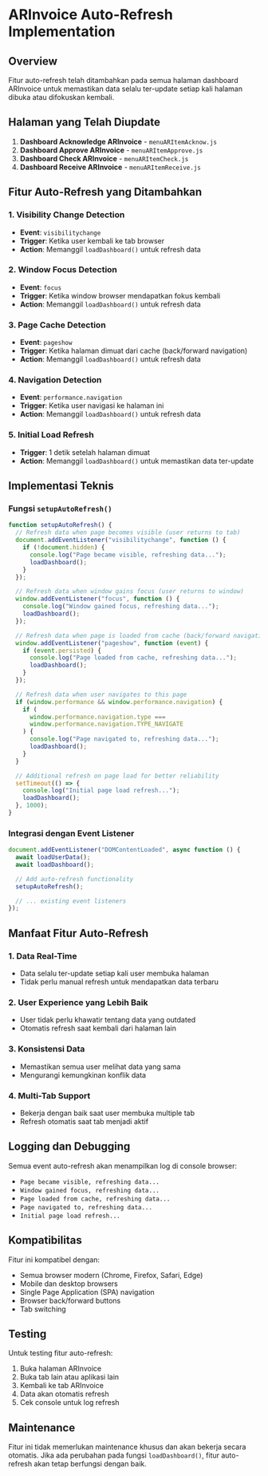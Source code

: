 # ARInvoice Auto-Refresh Implementation

## Overview

Fitur auto-refresh telah ditambahkan pada semua halaman dashboard ARInvoice untuk memastikan data selalu ter-update setiap kali halaman dibuka atau difokuskan kembali.

## Halaman yang Telah Diupdate

1. **Dashboard Acknowledge ARInvoice** - `menuARItemAcknow.js`
2. **Dashboard Approve ARInvoice** - `menuARItemApprove.js`
3. **Dashboard Check ARInvoice** - `menuARItemCheck.js`
4. **Dashboard Receive ARInvoice** - `menuARItemReceive.js`

## Fitur Auto-Refresh yang Ditambahkan

### 1. Visibility Change Detection

- **Event**: `visibilitychange`
- **Trigger**: Ketika user kembali ke tab browser
- **Action**: Memanggil `loadDashboard()` untuk refresh data

### 2. Window Focus Detection

- **Event**: `focus`
- **Trigger**: Ketika window browser mendapatkan fokus kembali
- **Action**: Memanggil `loadDashboard()` untuk refresh data

### 3. Page Cache Detection

- **Event**: `pageshow`
- **Trigger**: Ketika halaman dimuat dari cache (back/forward navigation)
- **Action**: Memanggil `loadDashboard()` untuk refresh data

### 4. Navigation Detection

- **Event**: `performance.navigation`
- **Trigger**: Ketika user navigasi ke halaman ini
- **Action**: Memanggil `loadDashboard()` untuk refresh data

### 5. Initial Load Refresh

- **Trigger**: 1 detik setelah halaman dimuat
- **Action**: Memanggil `loadDashboard()` untuk memastikan data ter-update

## Implementasi Teknis

### Fungsi `setupAutoRefresh()`

```javascript
function setupAutoRefresh() {
  // Refresh data when page becomes visible (user returns to tab)
  document.addEventListener("visibilitychange", function () {
    if (!document.hidden) {
      console.log("Page became visible, refreshing data...");
      loadDashboard();
    }
  });

  // Refresh data when window gains focus (user returns to window)
  window.addEventListener("focus", function () {
    console.log("Window gained focus, refreshing data...");
    loadDashboard();
  });

  // Refresh data when page is loaded from cache (back/forward navigation)
  window.addEventListener("pageshow", function (event) {
    if (event.persisted) {
      console.log("Page loaded from cache, refreshing data...");
      loadDashboard();
    }
  });

  // Refresh data when user navigates to this page
  if (window.performance && window.performance.navigation) {
    if (
      window.performance.navigation.type ===
      window.performance.navigation.TYPE_NAVIGATE
    ) {
      console.log("Page navigated to, refreshing data...");
      loadDashboard();
    }
  }

  // Additional refresh on page load for better reliability
  setTimeout(() => {
    console.log("Initial page load refresh...");
    loadDashboard();
  }, 1000);
}
```

### Integrasi dengan Event Listener

```javascript
document.addEventListener("DOMContentLoaded", async function () {
  await loadUserData();
  await loadDashboard();

  // Add auto-refresh functionality
  setupAutoRefresh();

  // ... existing event listeners
});
```

## Manfaat Fitur Auto-Refresh

### 1. Data Real-Time

- Data selalu ter-update setiap kali user membuka halaman
- Tidak perlu manual refresh untuk mendapatkan data terbaru

### 2. User Experience yang Lebih Baik

- User tidak perlu khawatir tentang data yang outdated
- Otomatis refresh saat kembali dari halaman lain

### 3. Konsistensi Data

- Memastikan semua user melihat data yang sama
- Mengurangi kemungkinan konflik data

### 4. Multi-Tab Support

- Bekerja dengan baik saat user membuka multiple tab
- Refresh otomatis saat tab menjadi aktif

## Logging dan Debugging

Semua event auto-refresh akan menampilkan log di console browser:

- `Page became visible, refreshing data...`
- `Window gained focus, refreshing data...`
- `Page loaded from cache, refreshing data...`
- `Page navigated to, refreshing data...`
- `Initial page load refresh...`

## Kompatibilitas

Fitur ini kompatibel dengan:

- Semua browser modern (Chrome, Firefox, Safari, Edge)
- Mobile dan desktop browsers
- Single Page Application (SPA) navigation
- Browser back/forward buttons
- Tab switching

## Testing

Untuk testing fitur auto-refresh:

1. Buka halaman ARInvoice
2. Buka tab lain atau aplikasi lain
3. Kembali ke tab ARInvoice
4. Data akan otomatis refresh
5. Cek console untuk log refresh

## Maintenance

Fitur ini tidak memerlukan maintenance khusus dan akan bekerja secara otomatis. Jika ada perubahan pada fungsi `loadDashboard()`, fitur auto-refresh akan tetap berfungsi dengan baik.
